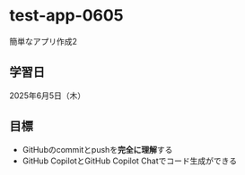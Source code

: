 # test-app-0605
簡単なアプリ作成2

## 学習日
2025年6月5日（木）

## 目標
- GitHubのcommitとpushを**完全に理解**する
- GitHub CopilotとGitHub Copilot Chatでコード生成ができる